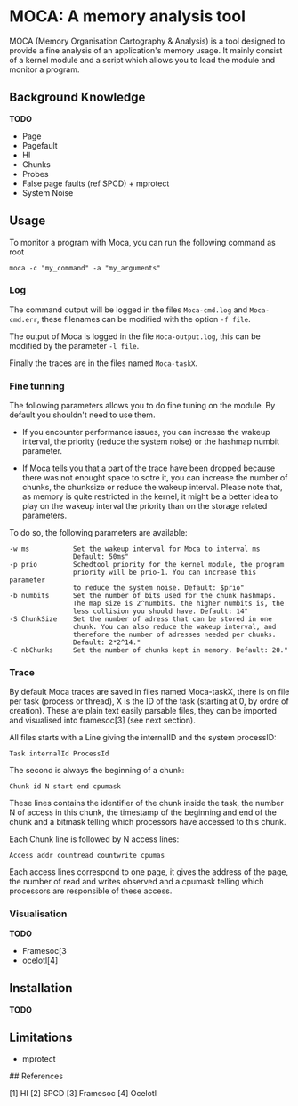 # MOCA: A memory analysis tool

MOCA (Memory Organisation Cartography & Analysis) is a tool designed to
provide a fine analysis of an application's memory usage. It mainly consist of
a kernel module and a script which allows you to load the module and monitor a
program.


## Background Knowledge

**TODO**

+ Page
+ Pagefault
+ HI
+ Chunks
+ Probes
+ False page faults (ref SPCD) + mprotect
+ System Noise


## Usage

To monitor a program with Moca, you can run the following command as root

    moca -c "my_command" -a "my_arguments"


### Log

The command output will be logged in the files <code>Moca-cmd.log</code> and
<code>Moca-cmd.err</code>, these filenames can be modified with the option
<code>-f file</code>.

The output of Moca is logged in the file <code>Moca-output.log</code>, this
can be modified by the parameter <code>-l file</code>.

Finally the traces are in the files named <code>Moca-taskX</code>.

### Fine tunning


The following parameters allows you to do fine tuning on the module. By
default you shouldn't need to use them.

+ If you encounter performance issues, you can increase the wakeup interval,
the priority (reduce the system noise) or the hashmap numbit parameter.

+ If Moca tells you that a part of the trace have been dropped because there
was not enought space to sotre it, you can increase the number of chunks, the
chunksize or reduce the wakeup interval. Please note that, as memory is quite
restricted in the kernel, it might be a better idea to play on the wakeup
interval the priority than on the storage related parameters.

To do so, the following parameters are available:

    -w ms           Set the wakeup interval for Moca to interval ms
                    Default: 50ms"
    -p prio         Schedtool priority for the kernel module, the program
                    priority will be prio-1. You can increase this parameter
                    to reduce the system noise. Default: $prio"
    -b numbits      Set the number of bits used for the chunk hashmaps.
                    The map size is 2^numbits. the higher numbits is, the
                    less collision you should have. Default: 14"
    -S ChunkSize    Set the number of adress that can be stored in one
                    chunk. You can also reduce the wakeup interval, and
                    therefore the number of adresses needed per chunks.
                    Default: 2*2^14."
    -C nbChunks     Set the number of chunks kept in memory. Default: 20."



### Trace

By default Moca traces are saved in files named Moca-taskX, there is on file
per task (process or thread), X is the ID of the task (starting at 0, by ordre
of creation).
These are plain text easily parsable files, they can be imported and
visualised into framesoc[3] (see next section).

All files starts with a Line giving the internalID and the system processID:

    Task internalId ProcessId

The second is always the beginning of a chunk:

    Chunk id N start end cpumask

These lines contains the identifier of the chunk inside the task, the number N
of access in this chunk, the timestamp of the beginning and end of the chunk
and a bitmask telling which processors have accessed to this chunk.

Each Chunk line is followed by N access lines:

    Access addr countread countwrite cpumas

Each access lines correspond to one page, it gives the address of the page,
the number of read and writes observed and a cpumask telling which processors
are responsible of these access.


### Visualisation

**TODO**
+ Framesoc[3
+ ocelotl[4]

## Installation

**TODO**

## Limitations

+ mprotect

## References

[1] HI
[2] SPCD
[3] Framesoc
[4] Ocelotl
